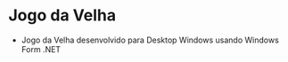 Jogo da Velha
===================================
- Jogo da Velha desenvolvido  para Desktop Windows usando Windows Form .NET